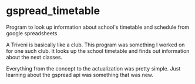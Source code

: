 # gspread_timetable

Program to look up information about school's timetable and schedule from google spreadsheets

A Triveni is basically like a club. This program was something I worked on for one such club.
It looks up the school timetable and finds out information about the next classes.

Everything from the concept to the actualization was pretty simple. Just learning about the gspread api
was something that was new.
